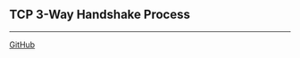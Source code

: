 ## TCP 3-Way Handshake Process
---

[GitHub](https://cdncontribute.geeksforgeeks.org/wp-content/uploads/handshake-1.png)



